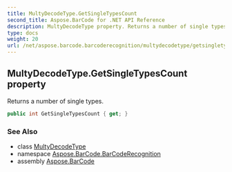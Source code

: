 ```yaml
---
title: MultyDecodeType.GetSingleTypesCount
second_title: Aspose.BarCode for .NET API Reference
description: MultyDecodeType property. Returns a number of single types
type: docs
weight: 20
url: /net/aspose.barcode.barcoderecognition/multydecodetype/getsingletypescount/
---
```

## MultyDecodeType.GetSingleTypesCount property

Returns a number of single types.

```csharp
public int GetSingleTypesCount { get; }
```

### See Also

* class [MultyDecodeType](../)
* namespace [Aspose.BarCode.BarCodeRecognition](../../multydecodetype/)
* assembly [Aspose.BarCode](../../../)


